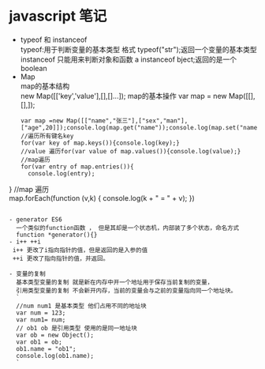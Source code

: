 # javascript 笔记
- typeof 和 instanceof  
  typeof:用于判断变量的基本类型 格式 typeof("str");返回一个变量的基本类型  
  instanceof 只能用来判断对象和函数 a instanceof bject;返回的是一个boolean  
- Map  
  map的基本结构  
  new Map([['key','value'],[],[]...]);
  map的基本操作
  var map = new Map([[],[],]);  
  ```
  var map =new Map([["name","张三"],["sex","man"],["age",20]]);console.log(map.get("name"));console.log(map.set("name1","asd"));console.log(map.delete("name1"));  
  //遍历所有键名key  
  for(var key of map.keys()){console.log(key);}  
  //value 遍历for(var value of map.values()){console.log(value);}  
  //map遍历
  for(var entry of map.entries()){
    console.log(entry);
}
//map 遍历  
map.forEach(function (v,k) {
    console.log(k + " = " + v);
})  
```  

- generator ES6  
  一个类似的function函数 ， 但是其却是一个状态机，内部装了多个状态，命名方式  
  function *generator(){}
- i++ ++i  
 i++ 更改了i指向指针的值，但是返回的是入参的值
 ++i 更改了指向指针的值，并返回。
 
- 变量的复制  
  基本类型变量的复制 就是新在内存中开一个地址用于保存当前复制的变量，
  引用类型变量的复制 不会新开内存，当前的变量会与之前的变量指向同一个地址块。
  `
  //num num1 是基本类型 他们占用不同的地址块
  var num = 123;
  var num1= num;
  // ob1 ob 是引用类型 使用的是同一地址块
  var ob = new Object();
  var ob1 = ob;
  ob1.name = "ob1";
  console.log(ob1.name);
  `